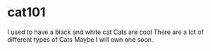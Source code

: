 # cat101

I used to have a black and white cat
Cats are cool
There are a lot of different types of Cats
Maybe I will own one soon. 